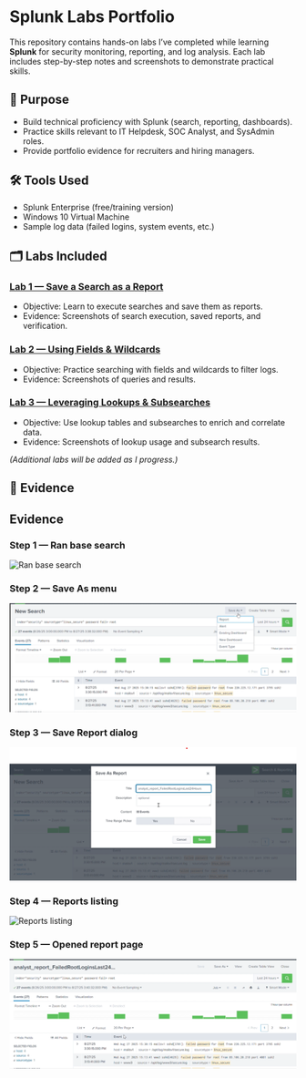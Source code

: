 # Splunk Labs Portfolio

This repository contains hands-on labs I’ve completed while learning **Splunk** for security monitoring, reporting, and log analysis. Each lab includes step-by-step notes and screenshots to demonstrate practical skills.

## 📌 Purpose
- Build technical proficiency with Splunk (search, reporting, dashboards).
- Practice skills relevant to IT Helpdesk, SOC Analyst, and SysAdmin roles.
- Provide portfolio evidence for recruiters and hiring managers.

## 🛠 Tools Used
- Splunk Enterprise (free/training version)
- Windows 10 Virtual Machine
- Sample log data (failed logins, system events, etc.)

## 🗂 Labs Included

### [Lab 1 — Save a Search as a Report](Lab1-Save-Search-Report/README.md)
- Objective: Learn to execute searches and save them as reports.
- Evidence: Screenshots of search execution, saved reports, and verification.

### [Lab 2 — Using Fields & Wildcards](Lab2-Fields-Wildcards/README.md)
- Objective: Practice searching with fields and wildcards to filter logs.
- Evidence: Screenshots of queries and results.

### [Lab 3 — Leveraging Lookups & Subsearches](Lab3-Lookups-Subsearches/README.md)
- Objective: Use lookup tables and subsearches to enrich and correlate data.
- Evidence: Screenshots of lookup usage and subsearch results.

*(Additional labs will be added as I progress.)*

## 📸 Evidence

## Evidence

### Step 1 — Ran base search
![Ran base search](media/01_ran_base_search.png)

### Step 2 — Save As menu
![Save As menu](media/02_save_as_menu.png)

### Step 3 — Save Report dialog
![Save Report dialog](media/03_save_report_dialog.png)

### Step 4 — Reports listing
![Reports listing](media/04_reports_listing.png)

### Step 5 — Opened report page
![Opened report](media/05_opened_report.png)

